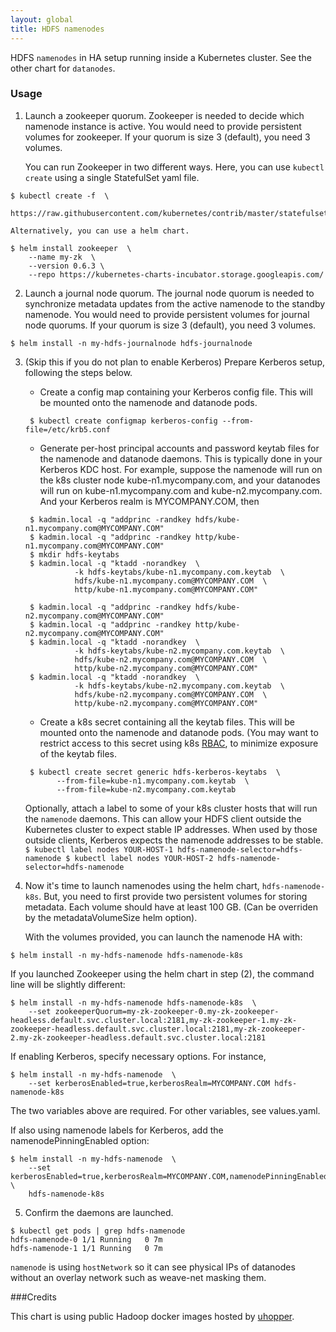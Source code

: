 ```yaml
---
layout: global
title: HDFS namenodes
---
```

HDFS `namenodes` in HA setup running inside a Kubernetes cluster.
See the other chart for `datanodes`.

### Usage

  1. Launch a zookeeper quorum. Zookeeper is needed to decide
     which namenode instance is active.
     You would need to provide persistent volumes for zookeeper.
     If your quorum is size 3 (default), you need 3 volumes.

     You can run Zookeeper in two different ways. Here, you can use
     `kubectl create` using a single StatefulSet yaml file.

  ```
  $ kubectl create -f  \
      https://raw.githubusercontent.com/kubernetes/contrib/master/statefulsets/zookeeper/zookeeper.yaml
  ```

    Alternatively, you can use a helm chart.
  ```
  $ helm install zookeeper  \
      --name my-zk  \
      --version 0.6.3 \
      --repo https://kubernetes-charts-incubator.storage.googleapis.com/
  ```

  2. Launch a journal node quorum. The journal node quorum is needed to
     synchronize metadata updates from the active namenode to the standby
     namenode. You would need to provide persistent volumes for journal node
     quorums. If your quorum is size 3 (default), you need 3 volumes.

  ```
  $ helm install -n my-hdfs-journalnode hdfs-journalnode
  ```

  3. (Skip this if you do not plan to enable Kerberos)
     Prepare Kerberos setup, following the steps below.

     - Create a config map containing your Kerberos config file. This will be
       mounted onto the namenode and datanode pods.

     ```
      $ kubectl create configmap kerberos-config --from-file=/etc/krb5.conf
     ```

     - Generate per-host principal accounts and password keytab files for the namenode
       and datanode daemons. This is typically done in your Kerberos KDC host. For example,
       suppose the namenode will run on the k8s cluster node kube-n1.mycompany.com,
       and your datanodes will run on kube-n1.mycompany.com and kube-n2.mycompany.com.
       And your Kerberos realm is MYCOMPANY.COM, then

     ```
      $ kadmin.local -q "addprinc -randkey hdfs/kube-n1.mycompany.com@MYCOMPANY.COM"
      $ kadmin.local -q "addprinc -randkey http/kube-n1.mycompany.com@MYCOMPANY.COM"
      $ mkdir hdfs-keytabs
      $ kadmin.local -q "ktadd -norandkey  \
                -k hdfs-keytabs/kube-n1.mycompany.com.keytab  \
                hdfs/kube-n1.mycompany.com@MYCOMPANY.COM  \
                http/kube-n1.mycompany.com@MYCOMPANY.COM"

      $ kadmin.local -q "addprinc -randkey hdfs/kube-n2.mycompany.com@MYCOMPANY.COM"
      $ kadmin.local -q "addprinc -randkey http/kube-n2.mycompany.com@MYCOMPANY.COM"
      $ kadmin.local -q "ktadd -norandkey  \
                -k hdfs-keytabs/kube-n2.mycompany.com.keytab  \
                hdfs/kube-n2.mycompany.com@MYCOMPANY.COM  \
                http/kube-n2.mycompany.com@MYCOMPANY.COM"
      $ kadmin.local -q "ktadd -norandkey  \
                -k hdfs-keytabs/kube-n2.mycompany.com.keytab  \
                hdfs/kube-n2.mycompany.com@MYCOMPANY.COM  \
                http/kube-n2.mycompany.com@MYCOMPANY.COM"
     ```

     - Create a k8s secret containing all the keytab files. This will be mounted
       onto the namenode and datanode pods. (You may want to restrict access to
       this secret using k8s
       [RBAC](https://kubernetes.io/docs/admin/authorization/rbac/),
       to minimize exposure of the keytab files.
     ```
      $ kubectl create secret generic hdfs-kerberos-keytabs  \
            --from-file=kube-n1.mycompany.com.keytab  \
            --from-file=kube-n2.mycompany.com.keytab
     ```

     Optionally, attach a label to some of your k8s cluster hosts that will
     run the `namenode` daemons. This can allow your HDFS client outside
     the Kubernetes cluster to expect stable IP addresses. When used by
     those outside clients, Kerberos expects the namenode addresses to be
     stable.
    ```
    $ kubectl label nodes YOUR-HOST-1 hdfs-namenode-selector=hdfs-namenode
    $ kubectl label nodes YOUR-HOST-2 hdfs-namenode-selector=hdfs-namenode
    ```

  4. Now it's time to launch namenodes using the helm chart, `hdfs-namenode-k8s`.
     But, you need to first provide two persistent volumes for storing
     metadata. Each volume should have at least 100 GB. (Can be overriden by
     the metadataVolumeSize helm option).

     With the volumes provided, you can launch the namenode HA with:

  ```
  $ helm install -n my-hdfs-namenode hdfs-namenode-k8s
  ```

  If you launched Zookeeper using the helm chart in step (2), the command
  line will be slightly different:

  ```
  $ helm install -n my-hdfs-namenode hdfs-namenode-k8s  \
      --set zookeeperQuorum=my-zk-zookeeper-0.my-zk-zookeeper-headless.default.svc.cluster.local:2181,my-zk-zookeeper-1.my-zk-zookeeper-headless.default.svc.cluster.local:2181,my-zk-zookeeper-2.my-zk-zookeeper-headless.default.svc.cluster.local:2181
  ```

  If enabling Kerberos, specify necessary options. For instance,
  ```
  $ helm install -n my-hdfs-namenode  \
      --set kerberosEnabled=true,kerberosRealm=MYCOMPANY.COM hdfs-namenode-k8s
  ```
  The two variables above are required. For other variables, see values.yaml.

  If also using namenode labels for Kerberos, add
  the namenodePinningEnabled option:
  ```
  $ helm install -n my-hdfs-namenode  \
      --set kerberosEnabled=true,kerberosRealm=MYCOMPANY.COM,namenodePinningEnabled=true \
      hdfs-namenode-k8s
  ```

  5. Confirm the daemons are launched.

  ```
  $ kubectl get pods | grep hdfs-namenode
  hdfs-namenode-0 1/1 Running   0 7m
  hdfs-namenode-1 1/1 Running   0 7m
  ```

`namenode` is using `hostNetwork` so it can see physical IPs of datanodes
without an overlay network such as weave-net masking them.

###Credits

This chart is using public Hadoop docker images hosted by
  [uhopper](https://hub.docker.com/u/uhopper/).
